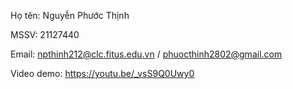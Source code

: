 Họ tên: Nguyễn Phước Thịnh

MSSV: 21127440

Email: npthinh212@clc.fitus.edu.vn / phuocthinh2802@gmail.com

Video demo: https://youtu.be/_vsS9Q0Uwy0
